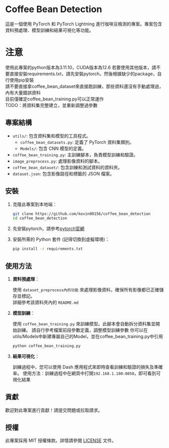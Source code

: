 # Coffee Bean Detection

這是一個使用 PyTorch 和 PyTorch Lightning 進行咖啡豆檢測的專案。專案包含資料預處理、模型訓練和結果可視化等功能。
# 注意

使用此專案的python版本為3.11.10，CUDA版本為12.6
若要使用其他版本，請不要直接安裝requirements.txt，請先安裝pytorch，然後根據缺少的package，自行使用pip安裝  
請不要直接拿coffee_bean_dataset來直接跑訓練，那些資料還沒有手動處理過，內有大量錯誤資料  
目前僅確定coffee_bean_training.py可以正常運作  
TODO：將資料集完整建立，並重新調整過參數

## 專案結構

- `utils/`: 包含資料集和模型的工具程式。
  - `coffee_bean_datasets.py`: 定義了 PyTorch 資料集類別。
  - `Models/`: 包含 CNN 模型的定義。
- `coffee_bean_training.py`: 主訓練腳本，負責模型訓練和驗證。
- `image_preprocess.py`: 處理影像資料的腳本。
- `coffee_bean_dataset/`: 包含訓練和測試資料的資料夾。
- `dataset.json`: 包含影像路徑和標籤的 JSON 檔案。

## 安裝

1. 克隆此專案到本地端：

   ```bash
   git clone https://github.com/kevin00156/coffee_bean_detection
   cd coffee_bean_detection
   ```  

2. 先安裝pytorch，請參考[pytorch官網](https://pytorch.org/get-started/locally/)

3. 安裝所需的 Python 套件 (記得切換到虛擬環境)：

   ```bash
   pip install -r requirements.txt
   ```

## 使用方法

1. **資料預處理**：

   使用 `dataset_preprocess內的功能` 來處理影像資料，確保所有影像都已正確儲存並標記。  
   詳細參考該資料夾內的 `README.md`
   

4. **模型訓練**：

   使用 `coffee_bean_training.py` 來訓練模型。此腳本會自動拆分資料集並開始訓練。
   請自行參考檔案前段參數定義，調整模型訓練參數
   你可以在utils/Models中新建專屬自己的Model，並在coffee_bean_training.py中引用

   ```bash
   python coffee_bean_training.py
   ```

3. **結果可視化**：

   訓練過程中，您可以使用 Dash 應用程式來即時查看訓練和驗證的損失及準確率。
   使用方法：訓練過程中在網頁中打開`192.168.1.100:8050`，即可看到可視化結果

## 貢獻

歡迎對此專案進行貢獻！請提交問題或拉取請求。

## 授權

此專案採用 MIT 授權條款。詳情請參閱 [LICENSE](LICENSE) 文件。
